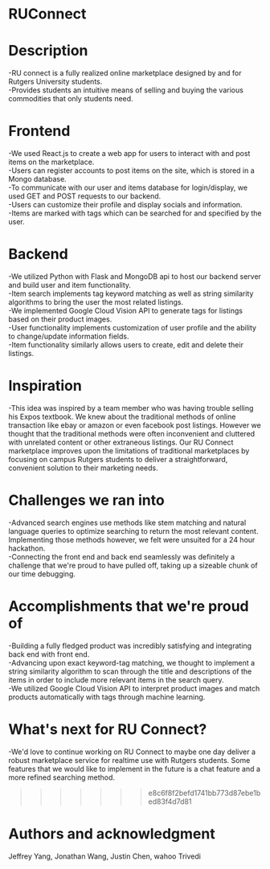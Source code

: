 # RUConnect

# Description
-RU connect is a fully realized online marketplace designed by and for Rutgers University students.  
-Provides students an intuitive means of selling and buying the various commodities that only students need.  

# Frontend
-We used React.js to create a web app for users to interact with and post items on the marketplace.  
-Users can register accounts to post items on the site, which is stored in a Mongo database.  
-To communicate with our user and items database for login/display, we used GET and POST requests to our backend.  
-Users can customize their profile and display socials and information.  
-Items are marked with tags which can be searched for and specified by the user.  

# Backend
-We utilized Python with Flask and MongoDB api to host our backend server and build user and item functionality.  
-Item search implements tag keyword matching as well as string similarity algorithms to bring the user the most  related listings.  
-We implemented Google Cloud Vision API to generate tags for listings based on their product images.  
-User functionality implements customization of user profile and the ability to change/update information fields.  
-Item functionality similarly allows users to create, edit and delete their listings. 

# Inspiration
-This idea was inspired by a team member who was having trouble selling his Expos textbook. We knew about the traditional methods of online transaction like ebay or amazon or even facebook post listings. However we thought that the traditional methods were often inconvenient and cluttered with unrelated content or other extraneous listings. Our RU Connect marketplace improves upon the limitations of traditional marketplaces by focusing on campus Rutgers students to deliver a straightforward, convenient solution to their marketing needs. 

# Challenges we ran into
-Advanced search engines use methods like stem matching and natural language queries to optimize searching to return the most relevant content. Implementing those methods however, we felt were unsuited for a 24 hour hackathon.  
-Connecting the front end and back end seamlessly was definitely a challenge that we're proud to have pulled off, taking up a sizeable chunk of our time debugging.

# Accomplishments that we're proud of
-Building a fully fledged product was incredibly satisfying and integrating back end with front end.  
-Advancing upon exact keyword-tag matching, we thought to implement a string similarity algorithm to scan through the title and descriptions of the items in order to include more relevant items in the search query.  
-We utilized Google Cloud Vision API to interpret product images and match products automatically with tags through machine learning.
 
# What's next for RU Connect?
-We'd love to continue working on RU Connect to maybe one day deliver a robust marketplace service for realtime use with Rutgers students. Some features that we would like to implement in the future is a chat feature and a more refined searching method.
>>>>>>> e8c6f8f2befd1741bb773d87ebe1bed83f4d7d81

# Authors and acknowledgment
Jeffrey Yang, Jonathan Wang, Justin Chen, wahoo Trivedi
